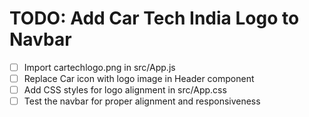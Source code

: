 # TODO: Add Car Tech India Logo to Navbar

- [ ] Import cartechlogo.png in src/App.js
- [ ] Replace Car icon with logo image in Header component
- [ ] Add CSS styles for logo alignment in src/App.css
- [ ] Test the navbar for proper alignment and responsiveness
